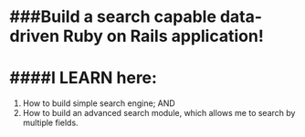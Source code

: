 
###Build a search capable data-driven Ruby on Rails application!
==================================================================

####I LEARN here:
=============

1. How to build simple search engine;
AND
2. How to build an advanced search module, which allows me to search by multiple fields.

